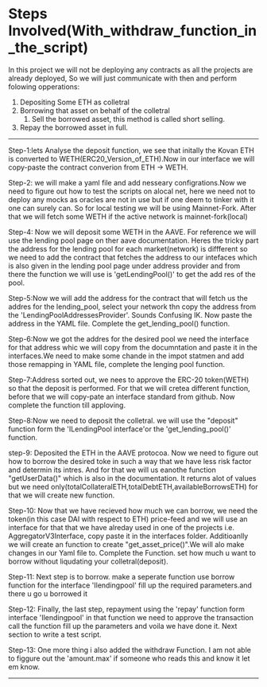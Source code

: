 # Steps Involved(With_withdraw_function_in_the_script)

In this project we will not be deploying any contracts as all the projects are 
already deployed, So we will just communicate with then and perform folowing 
opperations:
1. Depositing Some ETH as colletral
2. Borrowing that asset on behalf of the colletral 
    1. Sell the borrowed asset, this method is called short selling.
3. Repay the borrowed asset in full.
---------
Step-1:lets Analyse the deposit function, we see that initally the Kovan ETH is converted to WETH(ERC20_Version_of_ETH).Now in our interface we will copy-paste  the contract converion from ETH -> WETH. 

Step-2: we will make a yaml file and add nesseary configrations.Now we need to figure out how to test the scripts on alocal net, here we need not to deploy any mocks as oracles are not in use but if one deem to tinker with it one can surely can. So for local testing we will be using Mainnet-Fork. After that we will fetch some WETH if the active network is mainnet-fork(local) 

Step-4: Now we will deposit some WETH in the AAVE. For reference we will use the lending pool page on ther aave documentation. Heres the tricky part the address for the lending pool for each market(network) is diffferent so we need to add the contract that fetches the address to our intefaces which is also given in the lending pool page under address provider and from there the function we will use is 'getLendingPool()' to get the add res of the pool.

Step-5:Now we will add the address for the contract that will fetch us the addres for the lending_pool, select your network thn copy the address from the 'LendingPoolAddressesProvider'. Sounds Confusing IK. Now paste the address in the YAML file. Complete the get_lending_pool() function.

Step-6:Now we got the addres for the desired pool we need the interface for that address whic we will copy from the documntation and paste it in the interfaces.We need to make some chande in the impot statmen and add those remapping in YAML file, complete the lenging pool function.

Step-7:Address sorted out, we nees to approve the ERC-20 token(WETH) so that the deposit is performed. For that we will cretea different function, before that we will copy-pate an interface standard from github. Now complete the function till apploving.

Step-8:Now we need to deposit the colletral. we will use the "deposit" function form the 'ILendingPool interface'or the 'get_lending_pool()' function.

step-9: Deposited the ETH in the AAVE protocoa. Now we need to figure out how to borrow the desired toke in such a way that we have less risk factor and determin its intres. And for that we will us eanothe function "getUserData()" which is also in the documentation. It returns alot of values but we need only(totalCollateralETH,totalDebtETH,availableBorrowsETH) for that we will create new function.

Step-10: Now that we have recieved how much we can borrow, we need the token(in this case DAI with respect to ETH) price-feed and we will use an interface for that that we have alreday used in one of the projects i.e. AggregatorV3Interface, copy paste it in the interfaces folder. Additioanlly we will create an function to create "get_asset_price()".We will alo make changes in  our Yaml file to. Complete the Function. set how much u want to borrow without liqudating your colletral(deposit).

Step-11: Next step is to borrow. make a seperate function use borrow function for the interface 'Ilendingpool' fill up the required parameters.and there u go u borrowed it 

Step-12: Finally, the last step, repayment using the 'repay' function form interface 'Ilendingpool' in that function we need to approve the transaction call the function fill up the parameters and voila we have done it. Next section to write a test script.

Step-13: One more thing i also added the withdraw Function. I am not able to figgure out the 'amount.max' if someone who reads this and know it let em know.
 
-----
